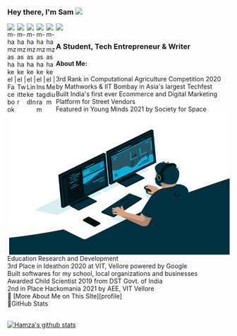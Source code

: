 ### Hey there, I'm  Sam <img src="https://media.giphy.com/media/hvRJCLFzcasrR4ia7z/giphy.gif" width="25px">

[<img align="left" alt="m-hamzashakeel | Facebook" width=22px src="https://cdn.jsdelivr.net/npm/simple-icons@v3/icons/facebook.svg">][facebook]
[<img align="left" alt="m-hamzashakeel | Twitter" width=22px src="https://cdn.jsdelivr.net/npm/simple-icons@v3/icons/twitter.svg">][twitter]
[<img align="left" alt="m-hamzashakeel | LinkedIn" width=22px src="https://cdn.jsdelivr.net/npm/simple-icons@v3/icons/linkedin.svg">][linkedin]
[<img align="left" alt="m-hamzashakeel | Instagram" width=22px src="https://cdn.jsdelivr.net/npm/simple-icons@v3/icons/instagram.svg">][instagram]
[<img align="left" alt="m-hamzashakeel | Medium" width=22px src="https://cdn.jsdelivr.net/npm/simple-icons@v3/icons/medium.svg">][medium]

![](https://visitor-badge.glitch.me/badge?page_id=abhisheknaiidu.abhisheknaiidu)

### A Student, Tech Entrepreneur & Writer

<img align="right" alt="GIF" src="code.gif" width="500" height="320" />

#### About Me:


<summary>3rd Rank in Computational Agriculture Competition 2020 by Mathworks & IIT Bombay in Asia's largest Techfest</summary>
<summary>Built India's first ever Ecommerce and Digital Marketing Platform for Street Vendors</summary>
<summary>Featured in Young Minds 2021 by Society for Space Education Research and Development</summary>
<summary>3rd Place in Ideathon 2020 at VIT, Vellore powered by Google</summary>
<summary>Built softwares for my school, local organizations and businesses</summary>
<summary>Awarded Child Scientist 2019 from DST Govt. of India</summary>
<summary>2nd in Place Hackomania 2021 by AEE, VIT Vellore</summary>
<summary>📄 [More About Me on This SIte][profile]</summary>

<summary>📝GitHub Stats</summary>
<br>

[![Hamza's github stats](https://github-readme-stats.vercel.app/api?username=SamJeffrey8&theme=gotham)](https://github.com/SamJeffrey8/github-readme-stats)





[twitter]: https://www.twitter.com/Spinozious/
[linkedin]: https://www.linkedin.com/in/sam-jeffrey-2091731a7/
[instagram]: https://www.instagram.com/samjefree/
[medium]: https://medium.com/@sam.8.jy
[facebook]: https://www.facebook.com/mhamzadev
[profile]: https://samjeffrey.web.app/
